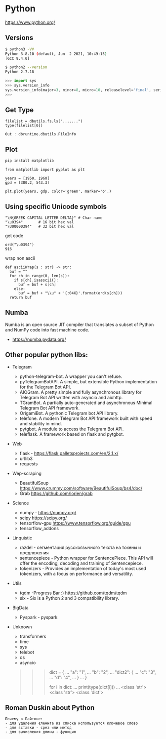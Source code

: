 # Python

https://www.python.org/

## Versions

```bash
$ python3 -VV
Python 3.8.10 (default, Jun  2 2021, 10:49:15)
[GCC 9.4.0]

$ python2 --version
Python 2.7.18
```

```python
>>> import sys
>>> sys.version_info
sys.version_info(major=3, minor=8, micro=10, releaselevel='final', serial=0)
>>>
```

## Get Type

```
filelist = dbutils.fs.ls(".......")
type(filelist[0])
```
```
Out : dbruntime.dbutils.FileInfo
```

## Plot

```bash
pip install matplotlib
```

```python3
from matplotlib import pyplot as plt

years = [1950, 1960]
gpd = [300.2, 543.3]

plt.plot(years, gdp, color='green', marker='o',)
```

## Using specific Unicode symbols

```
"\N{GREEK CAPITAL LETTER DELTA}" # Char name
"\u0394"       # 16 bit hex val
"\U00000394"   # 32 bit hex val
```
get code
```
ord("\u0394")
916
```
wrap non ascii
```
def asciiWrap(s : str) -> str:
  buf = ""
  for ch in range(0, len(s)):
    if s[ch].isasscii():
      buf = buf + s[ch]
    else:  
      buf = buf + "\\u" + '{:04X}'.format(ord(s[ch]))
  return buf
```


## Numba

Numba is an open source JIT compiler that translates a subset of Python and NumPy code into fast machine code.

* https://numba.pydata.org/

## Other popular python libs:

* Telegram
  * python-telegram-bot. A wrapper you can't refuse.
  * pyTelegramBotAPI. A simple, but extensible Python implementation for the Telegram Bot API.
  * AIOGram. A pretty simple and fully asynchronous library for Telegram Bot API written with asyncio and aiohttp.
  * TGramBot. A partially auto-generated and asynchronous Minimal Telegram Bot API framework.
  * OrigamiBot. A pythonic Telegram bot API library.
  * telefone. A modern Telegram Bot API framework built with speed and stability in mind.
  * pytgbot. A module to access the Telegram Bot API.
  * teleflask. A framework based on flask and pytgbot.
* Web
  * flask - https://flask.palletsprojects.com/en/2.1.x/
  * urllib3
  * requests
* Wep-scraping
  * BeautifulSoup https://www.crummy.com/software/BeautifulSoup/bs4/doc/  
  * Grab https://github.com/lorien/grab
* Science
  * numpy - https://numpy.org/
  * scipy https://scipy.org/
  * tensorflow-gpu https://www.tensorflow.org/guide/gpu
  * tensorflow_addons
* Linquistic  
  * razdel - сегментация русскоязычного текста на токены и предложения
  * sentencepiece - Python wrapper for SentencePiece. This API will offer the encoding, decoding and training of Sentencepiece.
  * tokenizers - Provides an implementation of today's most used tokenizers, with a focus on performance and versatility.
* Utils
  * tqdm -Progress Bar :) https://github.com/tqdm/tqdm
  * six - Six is a Python 2 and 3 compatibility library.
* BigData
  * Pyspark - pyspark
* Unknown
  * transformers
  * time
  * sys
  * telebot
  * os
  * asyncio


  >>> dict = {
  ...   "a": "1",
  ...   "b": "2",
  ...   "dict2": {
  ...     "c": "3",
  ...     "d": "4",
  ...   }
  ... }
  >>>
  >>> for i in dict:
  ...   print(type(dict[i]))
  ...
  <class 'str'>
  <class 'str'>
  <class 'dict'>


## Roman Duskin about Python

```
Почему в Пайтоне:
- для удаления єлемнта из списка используется ключевое слово
- для вставки - срез или метод
- для вычисления длины - функция 
```
